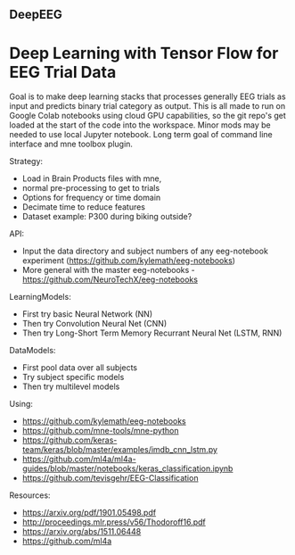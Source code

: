 ## DeepEEG ##
# Deep Learning with Tensor Flow for EEG Trial Data

Goal is to make deep learning stacks that processes generally EEG trials as input and predicts binary trial category as output. This is all made to run on Google Colab notebooks using cloud GPU capabilities, so the git repo's get loaded at the start of the code into the workspace. Minor mods may be needed to use local Jupyter notebook. Long term goal of command line interface and mne toolbox plugin.

Strategy:

* Load in Brain Products files with mne,
* normal pre-processing to get to trials
* Options for frequency or time domain
* Decimate time to reduce features
* Dataset example: P300 during biking outside?

API:

* Input the data directory and subject numbers of any eeg-notebook experiment (https://github.com/kylemath/eeg-notebooks)
* More general with the master eeg-notebooks - https://github.com/NeuroTechX/eeg-notebooks

LearningModels:

* First try basic Neural Network (NN)
* Then try Convolution Neural Net (CNN)
* Then try Long-Short Term Memory Recurrant Neural Net (LSTM, RNN)

DataModels:

* First pool data over all subjects
* Try subject specific models
* Then try multilevel models

Using:

* https://github.com/kylemath/eeg-notebooks
* https://github.com/mne-tools/mne-python
* https://github.com/keras-team/keras/blob/master/examples/imdb_cnn_lstm.py
* https://github.com/ml4a/ml4a-guides/blob/master/notebooks/keras_classification.ipynb
* https://github.com/tevisgehr/EEG-Classification

Resources:

* https://arxiv.org/pdf/1901.05498.pdf
* http://proceedings.mlr.press/v56/Thodoroff16.pdf
* https://arxiv.org/abs/1511.06448
* https://github.com/ml4a
